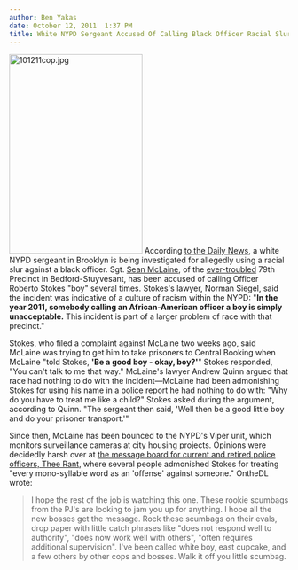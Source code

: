 ```yaml
---
author: Ben Yakas
date: October 12, 2011  1:37 PM
title: White NYPD Sergeant Accused Of Calling Black Officer Racial Slur
---
```


<p><span class="mt-enclosure mt-enclosure-image" style="display: inline;"> <img alt="101211cop.jpg" src="https://web.archive.org/web/20111018081639im_/http://gothamist.com/attachments/byakas/101211cop.jpg" width="240" height="360" class="image-left"> </span>According <a href="https://web.archive.org/web/20111018081639/http://www.nydailynews.com/ny_local/2011/10/12/2011-10-12_nypd_probing_officers_charge_that_white_sergeant_in_bklyn_called_him_boy_cop_boo.html">to the Daily News</a>, a white NYPD sergeant in Brooklyn is being investigated for allegedly using a racial slur against a black officer. Sgt. <a href="https://web.archive.org/web/20111018081639/http://www.linkedin.com/pub/sean-patrick-mclaine/b/60/675">Sean McLaine</a>, of the <a href="https://web.archive.org/web/20111018081639/http://gothamist.com/2010/12/12/more_police_officers_getting_sick_o.php">ever-troubled</a> 79th Precinct in Bedford-Stuyvesant, has been accused of calling Officer Roberto Stokes &quot;boy&quot; several times. Stokes&apos;s lawyer, Norman Siegel, said the incident was indicative of a culture of racism within the NYPD: &quot;<strong>In the year 2011, somebody calling an African-American officer a boy is simply unacceptable.</strong> This incident is part of a larger problem of race with that precinct.&quot;</p>

<p>Stokes, who filed a complaint against McLaine two weeks ago, said McLaine was trying to get him to take prisoners to Central Booking when McLaine &quot;told Stokes, <strong>&apos;Be a good boy - okay, boy?&apos;</strong>&quot; Stokes responded, &quot;You can&apos;t talk to me that way.&quot; McLaine&apos;s lawyer Andrew Quinn argued that race had nothing to do with the incident&#x2014;McLaine had been admonishing Stokes for using his name in a police report he had nothing to do with: &quot;Why do you have to treat me like a child?&quot; Stokes asked during the argument, according to Quinn. &quot;The sergeant then said, &apos;Well then be a good little boy and do your prisoner transport.&apos;&quot;</p>

<p>Since then, McLaine has been bounced to the NYPD&apos;s Viper unit, which monitors surveillance cameras at city housing projects. Opinions were decidedly harsh over at <a href="https://web.archive.org/web/20111018081639/http://theerant.yuku.com/topic/45002#.TpW4uUAu7fQ">the message board for current and retired police officers, Thee Rant</a>, where several people admonished Stokes for treating &quot;every mono-syllable word as an &apos;offense&apos; against someone.&quot; OntheDL wrote:</p>

<blockquote>I hope the rest of the job is watching this one. These rookie scumbags from the PJ&apos;s are looking to jam you up for anything. I hope all the new bosses get the message. Rock these scumbags on their evals, drop paper with little catch phrases like &quot;does not respond well to authority&quot;, &quot;does now work well with others&quot;, &quot;often requires additional supervision&quot;. I&apos;ve been called white boy, east cupcake, and a few others by other cops and bosses. Walk it off you little scumbag.</blockquote>